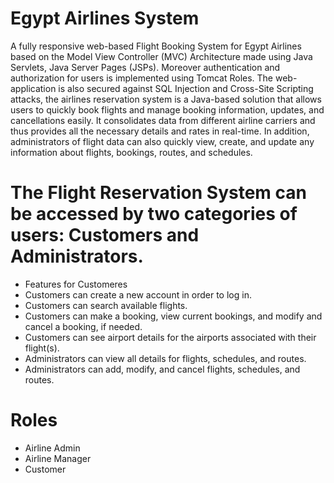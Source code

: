 # Egypt Airlines System

A fully responsive web-based Flight Booking System for Egypt Airlines based on the Model View Controller (MVC) Architecture made using Java Servlets, Java Server Pages (JSPs). Moreover authentication and authorization for users is implemented using Tomcat Roles. The web-application is also secured against SQL Injection and Cross-Site Scripting attacks, 
the airlines reservation system is a Java-based solution that allows users to quickly book flights and manage booking information, updates, and cancellations easily. It consolidates data from different airline carriers and thus provides all the necessary details and rates in real-time. In addition, administrators of flight data can also quickly view, create, and update any information about flights, bookings, routes, and schedules.

# The Flight Reservation System can be accessed by two categories of users: Customers and Administrators.

* Features for Customeres
* Customers can create a new account in order to log in.
* Customers can search available flights.
* Customers can make a booking, view current bookings, and modify and cancel a booking, if needed.
* Customers can see airport details for the airports associated with their flight(s).
* Administrators can view all details for flights, schedules, and routes.
* Administrators can add, modify, and cancel flights, schedules, and routes.

# Roles

* Airline Admin
* Airline Manager
* Customer
